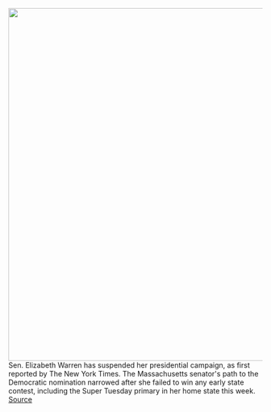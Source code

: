 <img src='https://cdn.vox-cdn.com/thumbor/uYx4S_zDP6yl5U_bvM-5nUAT_CI=/0x0:5460x3453/1200x800/filters:focal(2294x1291:3166x2163)/cdn.vox-cdn.com/uploads/chorus_image/image/66444470/1204234549.jpg.0.jpg' width='700px' /><br/>
Sen. Elizabeth Warren has suspended her presidential campaign, as first reported by The New York Times. The Massachusetts senator's path to the Democratic nomination narrowed after she failed to win any early state contest, including the Super Tuesday primary in her home state this week.
<a href='https://www.theverge.com/2020/3/5/21162118/elizabeth-warren-suspends-campaign-big-tech-break-up-election-2020-democratic-primary'> Source <a/>